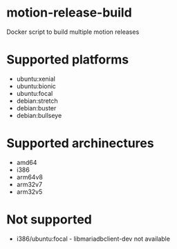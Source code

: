 # motion-release-build

Docker script to build multiple motion releases

# Supported platforms

* ubuntu:xenial
* ubuntu:bionic
* ubuntu:focal
* debian:stretch
* debian:buster
* debian:bullseye

# Supported archinectures
 
 * amd64
 * i386
 * arm64v8
 * arm32v7
 * arm32v5
  
 # Not supported
 
 * i386/ubuntu:focal - libmariadbclient-dev not available
 
